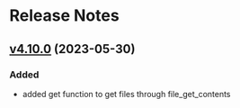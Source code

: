 # Release Notes

## [v4.10.0](https://github.com/Sleon4/Lion-Files/compare/v4.9.0...v4.10.0) (2023-05-30)

### Added
- added get function to get files through file_get_contents